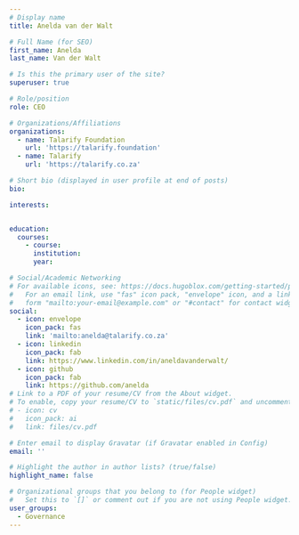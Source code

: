 ```yaml
---
# Display name
title: Anelda van der Walt

# Full Name (for SEO)
first_name: Anelda
last_name: Van der Walt

# Is this the primary user of the site?
superuser: true

# Role/position
role: CEO

# Organizations/Affiliations
organizations:
  - name: Talarify Foundation
    url: 'https://talarify.foundation'
  - name: Talarify
    url: 'https://talarify.co.za'

# Short bio (displayed in user profile at end of posts)
bio: 

interests:


education:
  courses:
    - course: 
      institution: 
      year: 

# Social/Academic Networking
# For available icons, see: https://docs.hugoblox.com/getting-started/page-builder/#icons
#   For an email link, use "fas" icon pack, "envelope" icon, and a link in the
#   form "mailto:your-email@example.com" or "#contact" for contact widget.
social:
  - icon: envelope
    icon_pack: fas
    link: 'mailto:anelda@talarify.co.za'
  - icon: linkedin
    icon_pack: fab
    link: https://www.linkedin.com/in/aneldavanderwalt/
  - icon: github
    icon_pack: fab
    link: https://github.com/anelda
# Link to a PDF of your resume/CV from the About widget.
# To enable, copy your resume/CV to `static/files/cv.pdf` and uncomment the lines below.
# - icon: cv
#   icon_pack: ai
#   link: files/cv.pdf

# Enter email to display Gravatar (if Gravatar enabled in Config)
email: ''

# Highlight the author in author lists? (true/false)
highlight_name: false

# Organizational groups that you belong to (for People widget)
#   Set this to `[]` or comment out if you are not using People widget.
user_groups:
  - Governance
---
```

